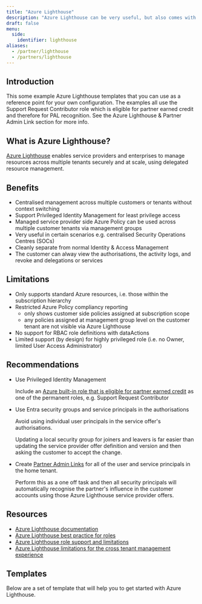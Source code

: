 ```yaml
---
title: "Azure Lighthouse"
description: "Azure Lighthouse can be very useful, but also comes with some limitations that you should be aware of. Here are some useful"
draft: false
menu:
  side:
    identifier: lighthouse
aliases:
  - /partner/lighthouse
  - /partners/lighthouse
---
```


## Introduction

This some example Azure Lighthouse templates that you can use as a reference point for your own configuration. The examples all use the Support Request Contributor role which is eligible for partner earned credit and therefore for PAL recognition. See the Azure Lighthouse & Partner Admin Link section for more info.

## What is Azure Lighthouse?

[Azure Lighthouse](https://learn.microsoft.com/azure/lighthouse/) enables service providers and enterprises to manage resources across multiple tenants securely and at scale, using delegated resource management.

## Benefits

- Centralised management across multiple customers or tenants without context switching
- Support Privileged Identity Management for least privilege access
- Managed service provider side Azure Policy can be used across multiple customer tenants via management groups
- Very useful in certain scenarios e.g. centralised Security Operations Centres (SOCs)
- Cleanly separate from normal Identity & Access Management
- The customer can alway view the authorisations, the activity logs, and revoke and delegations or services

## Limitations

- Only supports standard Azure resources, i.e. those within the subscription hierarchy
- Restricted Azure Policy compliancy reporting
  - only shows customer side policies assigned at subscription scope
  - any policies assigned at management group level on the customer tenant are not visible via Azure Lighthouse
- No support for RBAC role definitions with dataActions
- Limited support (by design) for highly privileged role (i.e. no Owner, limited User Access Administrator)

## Recommendations

- Use Privileged Identity Management

    Include an [Azure built-in role that is eligible for partner earned credit](https://learn.microsoft.com/partner-center/azure-roles-perms-pec) as one of the permanent roles, e.g. Support Request Contributor

- Use Entra security groups and service principals in the authorisations

    Avoid using individual user principals in the service offer's authorisations.

    Updating a local security group for joiners and leavers is far easier than updating the service provider offer definition and version and then asking the customer to accept the change.

- Create [Partner Admin Links](/pal) for all of the user and service principals in the home tenant.

    Perform this as a one off task and then all security principals will automatically recognise the partner's influence in the customer accounts using those Azure Lighthouse service provider offers.

## Resources

- [Azure Lighthouse documentation](https://learn.microsoft.com/azure/lighthouse/)
- [Azure Lighthouse best practice for roles](https://docs.microsoft.com/azure/lighthouse/concepts/tenants-users-roles#best-practices-for-defining-users-and-roles)
- [Azure Lighthouse role support and limitations](https://docs.microsoft.com/azure/lighthouse/concepts/tenants-users-roles#role-support-for-azure-lighthouse)
- [Azure Lighthouse limitations for the cross tenant management experience](https://learn.microsoft.com/azure/lighthouse/concepts/cross-tenant-management-experience#current-limitations)

## Templates

Below are a set of template that will help you to get started with Azure Lighthouse.
